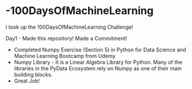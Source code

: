 # -100DaysOfMachineLearning
I took up the 100DaysOfMachineLearning Challenge! 

Day1 - Made this repository! Made a Commitment!
  - Completed Numpy Exercise (Section 5) in Python for Data Science and Machine Learning Bootcamp from Udemy
  - Numpy Library - It is a Linear Algebra Library for Python. Many of the libraries in the PyData Ecosystem rely on Numpy as one of their main building blocks.
  - Great Job!
